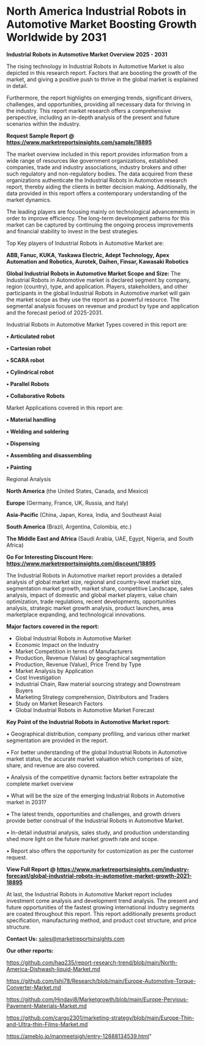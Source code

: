 # North America Industrial Robots in Automotive Market Boosting Growth Worldwide by 2031

<Strong> Industrial Robots in Automotive Market Overview 2025 - 2031</strong>

The rising technology in Industrial Robots in Automotive Market is also depicted in this research report. Factors that are boosting the growth of the market, and giving a positive push to thrive in the global market is explained in detail.

Furthermore, the report highlights on emerging trends, significant drivers, challenges, and opportunities, providing all necessary data for thriving in the industry. This report market research offers a comprehensive perspective, including an in-depth analysis of the present and future scenarios within the industry.

<strong>Request Sample Report @ <a href=https://www.marketreportsinsights.com/sample/18895>https://www.marketreportsinsights.com/sample/18895</a></strong>

The market overview included in this report provides information from a wide range of resources like government organizations, established companies, trade and industry associations, industry brokers and other such regulatory and non-regulatory bodies. The data acquired from these organizations authenticate the Industrial Robots in Automotive research report, thereby aiding the clients in better decision making. Additionally, the data provided in this report offers a contemporary understanding of the market dynamics.

The leading players are focusing mainly on technological advancements in order to improve efficiency. The long-term development patterns for this market can be captured by continuing the ongoing process improvements and financial stability to invest in the best strategies.

Top Key players of Industrial Robots in Automotive Market are:

<strong>ABB, Fanuc, KUKA, Yaskawa Electric, Adept Technology, Apex Automation and Robotics, Aurotek, Daihen, Finsar, Kawasaki Robotics</strong>

<strong><b>Global Industrial Robots in Automotive Market Scope and Size:</b></strong>
The Industrial Robots in Automotive market is declared segment by company, region (country), type, and application. Players, stakeholders, and other participants in the global Industrial Robots in Automotive market will gain the market scope as they use the report as a powerful resource. The segmental analysis focuses on revenue and product by type and application and the forecast period of 2025-2031.

Industrial Robots in Automotive Market Types covered in this report are:

<strong>• Articulated robot

• Cartesian robot

• SCARA robot

• Cylindrical robot

• Parallel Robots

• Collaborative Robots</strong>

Market Applications covered in this report are:

<strong>• Material handling

• Welding and soldering

• Dispensing

• Assembling and disassembling

• Painting</strong> 

Regional Analysis

<strong>North America</strong> (the United States, Canada, and Mexico)

<strong>Europe</strong> (Germany, France, UK, Russia, and Italy)

<strong>Asia-Pacific</strong> (China, Japan, Korea, India, and Southeast Asia)

<strong>South America</strong> (Brazil, Argentina, Colombia, etc.)

<strong>The Middle East and Africa</strong> (Saudi Arabia, UAE, Egypt, Nigeria, and South Africa)

<strong>Go For Interesting Discount Here: <a href=https://www.marketreportsinsights.com/discount/18895>https://www.marketreportsinsights.com/discount/18895</a></strong>

The Industrial Robots in Automotive market report provides a detailed analysis of global market size, regional and country-level market size, segmentation market growth, market share, competitive Landscape, sales analysis, impact of domestic and global market players, value chain optimization, trade regulations, recent developments, opportunities analysis, strategic market growth analysis, product launches, area marketplace expanding, and technological innovations.

<strong><b>Major factors covered in the report:</b></strong>
<ul>
  <li>Global Industrial Robots in Automotive Market </li>
  <li>Economic Impact on the Industry</li>
  <li>Market Competition in terms of Manufacturers</li>
  <li>Production, Revenue (Value) by geographical segmentation</li>
  <li>Production, Revenue (Value), Price Trend by Type</li>
  <li>Market Analysis by Application</li>
  <li>Cost Investigation</li>
  <li>Industrial Chain, Raw material sourcing strategy and Downstream Buyers</li>
  <li>Marketing Strategy comprehension, Distributors and Traders</li>
  <li>Study on Market Research Factors</li>
  <li>Global Industrial Robots in Automotive Market Forecast</li>
</ul>

<strong><b>Key Point of the Industrial Robots in Automotive Market report:</b></strong>

• Geographical distribution, company profiling, and various other market segmentation are provided in the report.

• For better understanding of the global Industrial Robots in Automotive market status, the accurate market valuation which comprises of size, share, and revenue are also covered.

• Analysis of the competitive dynamic factors better extrapolate the complete market overview

• What will be the size of the emerging Industrial Robots in Automotive market in 2031?

• The latest trends, opportunities and challenges, and growth drivers provide better construal of the Industrial Robots in Automotive Market.

• In-detail industrial analysis, sales study, and production understanding shed more light on the future market growth rate and scope.

• Report also offers the opportunity for customization as per the customer request.

<strong><b>View Full Report @ <a href=https://www.marketreportsinsights.com/industry-forecast/global-industrial-robots-in-automotive-market-growth-2021-18895>https://www.marketreportsinsights.com/industry-forecast/global-industrial-robots-in-automotive-market-growth-2021-18895</a></b></strong>


At last, the Industrial Robots in Automotive Market report includes investment come analysis and development trend analysis. The present and future opportunities of the fastest growing international industry segments are coated throughout this report. This report additionally presents product specification, manufacturing method, and product cost structure, and price structure.

<strong>Contact Us:</strong>
sales@marketreportsinsights.com

<strong>Our other reports:</strong>

<a href=https://github.com/haq235/report-research-trend/blob/main/North-America-Dishwash-liquid-Market.md>https://github.com/haq235/report-research-trend/blob/main/North-America-Dishwash-liquid-Market.md</a>

<a href=https://github.com/Ishi78/Research/blob/main/Europe-Automotive-Torque-Converter-Market.md>https://github.com/Ishi78/Research/blob/main/Europe-Automotive-Torque-Converter-Market.md</a>

<a href=https://github.com/Hindavi8/Marketgrowth/blob/main/Europe-Pervious-Pavement-Materials-Market.md>https://github.com/Hindavi8/Marketgrowth/blob/main/Europe-Pervious-Pavement-Materials-Market.md</a>

<a href=https://github.com/cargo2301/marketing-strategy/blob/main/Europe-Thin-and-Ultra-thin-Films-Market.md>https://github.com/cargo2301/marketing-strategy/blob/main/Europe-Thin-and-Ultra-thin-Films-Market.md</a>

<a href=https://ameblo.jp/manmeetsigh/entry-12888134539.html>https://ameblo.jp/manmeetsigh/entry-12888134539.html</a>"
